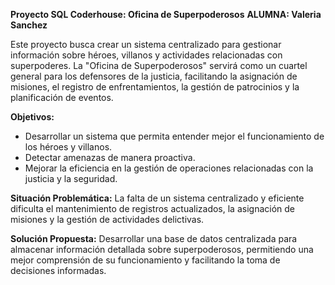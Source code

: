
**Proyecto SQL Coderhouse: Oficina de Superpoderosos**
**ALUMNA: Valeria Sanchez**

Este proyecto busca crear un sistema centralizado para gestionar información sobre héroes, villanos y actividades relacionadas con superpoderes. La "Oficina de Superpoderosos" servirá como un cuartel general para los defensores de la justicia, facilitando la asignación de misiones, el registro de enfrentamientos, la gestión de patrocinios y la planificación de eventos.

**Objetivos:**
- Desarrollar un sistema que permita entender mejor el funcionamiento de los héroes y villanos.
- Detectar amenazas de manera proactiva.
- Mejorar la eficiencia en la gestión de operaciones relacionadas con la justicia y la seguridad.

**Situación Problemática:**
La falta de un sistema centralizado y eficiente dificulta el mantenimiento de registros actualizados, la asignación de misiones y la gestión de actividades delictivas.

**Solución Propuesta:**
Desarrollar una base de datos centralizada para almacenar información detallada sobre superpoderosos, permitiendo una mejor comprensión de su funcionamiento y facilitando la toma de decisiones informadas.

